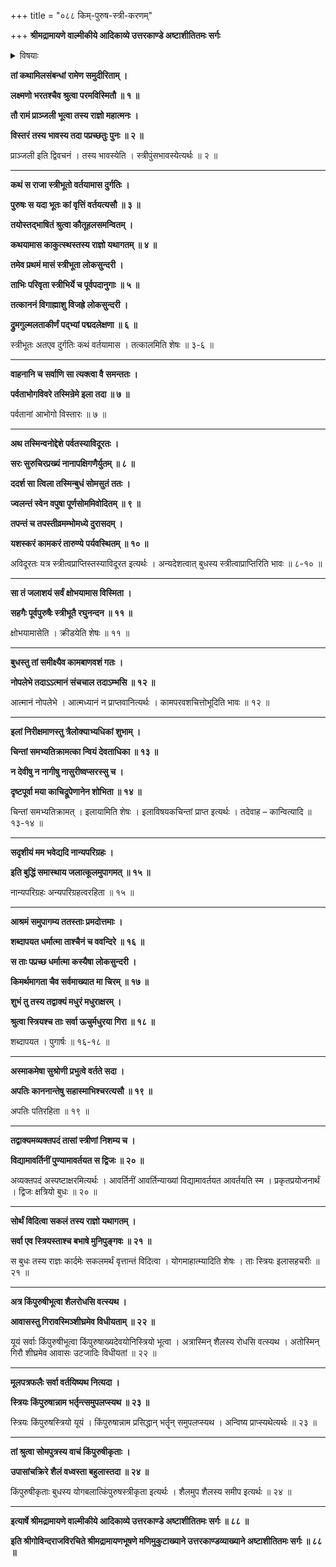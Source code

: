 +++
title = "०८८ किम्-पुरुष-स्त्री-करणम्"

+++
**श्रीमद्रामायणे वाल्मीकीये आदिकाव्ये उत्तरकाण्डे अष्टाशीतितमः सर्गः**


<details><summary>विषयाः</summary>

स्त्री-भूतैर् निज-परिजनैस् सह  
वनान्तरे विहरमाणाया इलाया **अवलोकनेन**  
क्षुभित-मनसा तत्र सरसि तपस्यता विधु-सुतेन बुधेन  
तत्-परिचरीणां किं-पुरुष--**नारी-करण**-पूर्वकं  
शैल-तट-**प्रेषणम्** ॥ १ ॥
</details>


**तां कथामिलसंबन्धां रामेण समुदीरिताम् ।**

**लक्ष्मणो भरतश्चैव श्रुत्वा परमविस्मितौ ॥ १ ॥**

**तौ रामं प्राञ्जली भूत्वा तस्य राज्ञो महात्मनः ।**

**विस्तरं तस्य भावस्य तदा पप्रच्छतुः पुनः ॥ २ ॥**

प्राञ्जली इति द्विवचनं । तस्य भावस्येति । स्त्रीपुंसभावस्येत्यर्थः ॥ २ ॥

****

**कथं स राजा स्त्रीभूतो वर्तयामास दुर्गतिः ।**

**पुरुषः स यदा भूतः कां वृत्तिं वर्तयत्यसौ ॥ ३ ॥**

**तयोस्तद्भाषितं श्रुत्वा कौतूहलसमन्वितम् ।**

**कथयामास काकुत्स्थस्तस्य राज्ञो यथागतम् ॥ ४ ॥**

**तमेव प्रथमं मासं स्त्रीभूता लोकसुन्दरी ।**

**ताभिः परिवृता स्त्रीभिर्ये च पूर्वपदानुगाः ॥ ५ ॥**

**तत्काननं विगाह्माशु विजह्रे लोकसुन्दरी ।**

**द्रुमगुल्मलताकीर्णं पद्भ्यां पद्मदलेक्षणा ॥ ६ ॥**

स्त्रीभूतः अतएव दुर्गतिः कथं वर्तयामास । तत्कालमिति शेषः ॥ ३-६ ॥

****

**वाहनानि च सर्वाणि सा त्यक्त्वा वै समन्ततः ।**

**पर्वताभोगविवरे तस्मिन्रेमे इला तदा ॥ ७ ॥**

पर्वतानां आभोगो विस्तारः ॥ ७ ॥

****

**अथ तस्मिन्वनोद्देशे पर्वतस्याविदूरतः ।**

**सरः सुरुचिरप्रख्यं नानापक्षिगणैर्युतम् ॥ ८ ॥**

**ददर्श सा त्विला तस्मिन्बुधं सोमसुतं ततः ।**

**ज्वलन्तं स्वेन वपुषा पूर्णसोममिवोदितम् ॥ ९ ॥**

**तपन्तं च तपस्तीव्रमम्भोमध्ये दुरासदम् ।**

**यशस्करं कामकरं तारुण्ये पर्यवस्थितम् ॥ १० ॥**

अविदूरतः यत्र स्त्रीत्वप्राप्तिस्तस्याविदूरत इत्यर्थः । अन्यदेशत्वात् बुधस्य स्त्रीत्वाप्राप्तिरिति भावः ॥ ८-१० ॥

****

**सा तं जलाशयं सर्वं क्षोभयामास विस्मिता ।**

**सहगैः पूर्वपुरुषैः स्त्रीभूतै रघुनन्दन ॥ ११ ॥**

क्षोभयामासेति । क्रीडयेति शेषः ॥ ११ ॥

****

**बुधस्तु तां समीक्ष्यैव कामबाणवशं गतः ।**

**नोपलेभे तदाऽऽत्मानं संचचाल तदाऽम्भसि ॥ १२ ॥**

आत्मानं नोपलेभे । आत्मध्यानं न प्राप्तवानित्यर्थः । कामपरवशचित्तोभूदिति भावः ॥ १२ ॥

****

**इलां निरीक्षमाणस्तु त्रैलोक्याभ्यधिकां शुभाम् ।**

**चिन्तां समभ्यतिक्रामत्का न्वियं देवताधिका ॥ १३ ॥**

**न देवीषु न नागीषु नासुरीष्वप्सरस्सु च ।**

**दृष्टपूर्वा मया काचिद्रूपेणानेन शोभिता ॥ १४ ॥**

चिन्तां समभ्यतिक्रामत् । इलायामिति शेषः । इलाविषयकचिन्तां प्राप्त इत्यर्थः । तदेवाह – कान्वित्यादि ॥ १३-१४ ॥

****

**सदृशीयं मम भवेद्यदि नान्यपरिग्रहः ।**

**इति बुद्धिं समास्थाय जलात्कूलमुपागमत् ॥ १५ ॥**

नान्यपरिग्रहः अन्यपरिग्रहत्वरहिता ॥ १५ ॥

****

**आश्रमं समुपागम्य ततस्ताः प्रमदोत्तमाः ।**

**शब्दापयत धर्मात्मा ताश्चैनं च ववन्दिरे ॥ १६ ॥**

**स ताः पप्रच्छ धर्मात्मा कस्यैषा लोकसुन्दरी ।**

**किमर्थमागता चैव सर्वमाख्यात मा चिरम् ॥ १७ ॥**

**शुभं तु तस्य तद्वाक्यं मधुरं मधुराक्षरम् ।**

**श्रुत्वा स्त्रियश्च ताः सर्वा ऊचुर्मधुरया गिरा ॥ १८ ॥**

शब्दापयत । पुगार्षः ॥ १६-१८ ॥

****

**अस्माकमेषा सुश्रोणी प्रभुत्वे वर्तते सदा ।**

**अपतिः काननान्तेषु सहास्माभिश्चरत्यसौ ॥ १९ ॥**

अपतिः पतिरहिता ॥ १९ ॥

****

**तद्वाक्यमव्यक्तपदं तासां स्त्रीणां निशम्य च ।**

**विद्यामावर्तिनीं पुण्यामावर्तयत स द्विजः ॥ २० ॥**

अव्यक्तपदं अस्पष्टाक्षरमित्यर्थः । आवर्तिनीं आवर्तिन्याख्यां विद्यामावर्तयत आवर्तयति स्म । प्रकृतप्रयोजनार्थं । द्विजः क्षत्रियो बुधः ॥ २० ॥

****

**सोर्थं विदित्वा सकलं तस्य राज्ञो यथागतम् ।**

**सर्वा एव स्त्रियस्ताश्च बभाषे मुनिपुङ्गवः ॥ २१ ॥**

स बुधः तस्य राज्ञः कार्दमेः सकलमर्थं वृत्तान्तं विदित्वा । योगमाहात्म्यादिति शेषः । ताः स्त्रियः इलासहचरीः ॥ २१ ॥

****

**अत्र किंपुरुषीभूत्वा शैलरोधसि वत्स्यथ ।**

**आवासस्तु गिरावस्मिञ्शीघ्रमेव विधीयताम् ॥ २२ ॥**

यूयं सर्वाः किंपुरुषीभूत्वा किंपुरुषाख्यदेवयोनिस्त्रियो भूत्वा । अत्रास्मिन् शैलस्य रोधसि वत्स्यथ । अतोस्मिन् गिरौ शीघ्रमेव आवासः उटजादिः विधीयतां ॥ २२ ॥

****

**मूलपत्रफलैः सर्वा वर्तयिष्यथ नित्यदा ।**

**स्त्रियः किंपुरुषान्नाम भर्तृन्त्समुपलप्स्यथ ॥ २३ ॥**

स्त्रियः किंपुरुषस्त्रियो यूयं । किंपुरुषान्नाम प्रसिद्धान् भर्तॄन् समुपलप्स्यथ । अन्विष्य प्राप्स्यथेत्यर्थः ॥ २३ ॥

****

**तां श्रुत्वा सोमपुत्रस्य वाचं किंपुरुषीकृताः ।**

**उपासांचक्रिरे शैलं वध्वस्ता बहुलास्तदा ॥ २४ ॥**

किंपुरुषीकृताः बुधस्य योगबलात्किंपुरुषस्त्रीकृता इत्यर्थः । शैलमुप शैलस्य समीप इत्यर्थः ॥ २४ ॥

****

**इत्यार्षे श्रीमद्रामायणे वाल्मीकीये आदिकाव्ये उत्तरकाण्डे अष्टाशीतितमः सर्गः ॥ ८८ ॥**

**इति श्रीगोविन्दराजविरचिते श्रीमद्रामायणभूषणे मणिमुकुटाख्याने उत्तरकाण्डव्याख्याने अष्टाशीतितमः सर्गः ॥ ८८ ॥**
